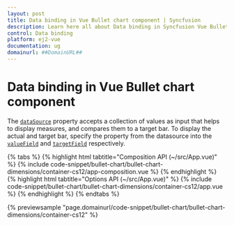 ```yaml
---
layout: post
title: Data binding in Vue Bullet chart component | Syncfusion
description: Learn here all about Data binding in Syncfusion Vue Bullet chart component of Syncfusion Essential JS 2 and more.
control: Data binding 
platform: ej2-vue
documentation: ug
domainurl: ##DomainURL##
---
```


# Data binding in Vue Bullet chart component

The [`dataSource`](https://ej2.syncfusion.com/vue/documentation/api/bullet-chart/#datasource) property accepts a collection of values as input that helps to display measures, and compares them to a target bar. To display the actual and target bar, specify the property from the datasource into the [`valueField`](https://ej2.syncfusion.com/vue/documentation/api/bullet-chart/#valuefield) and [`targetField`](https://ej2.syncfusion.com/vue/documentation/api/bullet-chart/#targetfield) respectively.

{% tabs %}
{% highlight html tabtitle="Composition API (~/src/App.vue)" %}
{% include code-snippet/bullet-chart/bullet-chart-dimensions/container-cs12/app-composition.vue %}
{% endhighlight %}
{% highlight html tabtitle="Options API (~/src/App.vue)" %}
{% include code-snippet/bullet-chart/bullet-chart-dimensions/container-cs12/app.vue %}
{% endhighlight %}
{% endtabs %}
        
{% previewsample "page.domainurl/code-snippet/bullet-chart/bullet-chart-dimensions/container-cs12" %}
